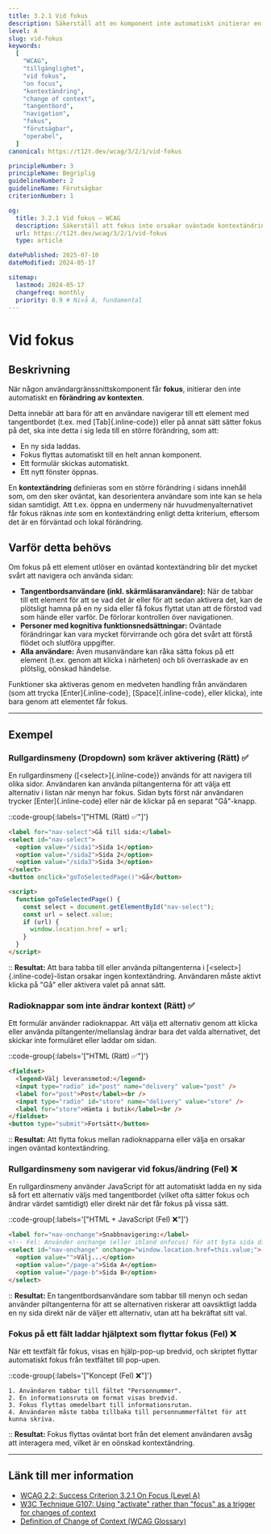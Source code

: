 ```yaml
---
title: 3.2.1 Vid fokus
description: Säkerställ att en komponent inte automatiskt initierar en oväntad kontextändring bara för att den får fokus.
level: A
slug: vid-fokus
keywords:
  [
    "WCAG",
    "tillgänglighet",
    "vid fokus",
    "on focus",
    "kontextändring",
    "change of context",
    "tangentbord",
    "navigation",
    "fokus",
    "förutsägbar",
    "operabel",
  ]
canonical: https://t12t.dev/wcag/3/2/1/vid-fokus

principleNumber: 3
principleName: Begriplig
guidelineNumber: 2
guidelineName: Förutsägbar
criterionNumber: 1

og:
  title: 3.2.1 Vid fokus – WCAG
  description: Säkerställ att fokus inte orsakar oväntade kontextändringar.
  url: https://t12t.dev/wcag/3/2/1/vid-fokus
  type: article

datePublished: 2025-07-10
dateModified: 2024-05-17

sitemap:
  lastmod: 2024-05-17
  changefreq: monthly
  priority: 0.9 # Nivå A, fundamental
---
```


# Vid fokus

## Beskrivning

När någon användargränssnittskomponent får **fokus**, initierar den inte automatiskt en **förändring av kontexten**.

Detta innebär att bara för att en användare navigerar till ett element med tangentbordet (t.ex. med [Tab]{.inline-code}) eller på annat sätt sätter fokus på det, ska inte detta i sig leda till en större förändring, som att:

- En ny sida laddas.
- Fokus flyttas automatiskt till en helt annan komponent.
- Ett formulär skickas automatiskt.
- Ett nytt fönster öppnas.

En **kontextändring** definieras som en större förändring i sidans innehåll som, om den sker oväntat, kan desorientera användare som inte kan se hela sidan samtidigt. Att t.ex. öppna en undermeny när huvudmenyalternativet får fokus räknas _inte_ som en kontextändring enligt detta kriterium, eftersom det är en förväntad och lokal förändring.

## Varför detta behövs

Om fokus på ett element utlöser en oväntad kontextändring blir det mycket svårt att navigera och använda sidan:

- **Tangentbordsanvändare (inkl. skärmläsaranvändare):** När de tabbar till ett element för att se vad det är eller för att sedan aktivera det, kan de plötsligt hamna på en ny sida eller få fokus flyttat utan att de förstod vad som hände eller varför. De förlorar kontrollen över navigationen.
- **Personer med kognitiva funktionsnedsättningar:** Oväntade förändringar kan vara mycket förvirrande och göra det svårt att förstå flödet och slutföra uppgifter.
- **Alla användare:** Även musanvändare kan råka sätta fokus på ett element (t.ex. genom att klicka i närheten) och bli överraskade av en plötslig, oönskad händelse.

Funktioner ska aktiveras genom en medveten handling från användaren (som att trycka [Enter]{.inline-code}, [Space]{.inline-code}, eller klicka), inte bara genom att elementet får fokus.

---

## Exempel

### Rullgardinsmeny (Dropdown) som kräver aktivering (Rätt) ✅

En rullgardinsmeny ([\<select\>]{.inline-code}) används för att navigera till olika sidor. Användaren kan använda piltangenterna för att välja ett alternativ i listan när menyn har fokus. Sidan byts först när användaren trycker [Enter]{.inline-code} eller när de klickar på en separat "Gå"-knapp.

::code-group{:labels='["HTML (Rätt) ✅"]'}

```html showLineNumbers
<label for="nav-select">Gå till sida:</label>
<select id="nav-select">
  <option value="/sida1">Sida 1</option>
  <option value="/sida2">Sida 2</option>
  <option value="/sida3">Sida 3</option>
</select>
<button onclick="goToSelectedPage()">Gå</button>

<script>
  function goToSelectedPage() {
    const select = document.getElementById("nav-select");
    const url = select.value;
    if (url) {
      window.location.href = url;
    }
  }
</script>
```

::
**Resultat:** Att bara tabba till eller använda piltangenterna i [\<select\>]{.inline-code}-listan orsakar ingen kontextändring. Användaren måste aktivt klicka på "Gå" eller aktivera valet på annat sätt.

### Radioknappar som inte ändrar kontext (Rätt) ✅

Ett formulär använder radioknappar. Att välja ett alternativ genom att klicka eller använda piltangenter/mellanslag ändrar bara det valda alternativet, det skickar inte formuläret eller laddar om sidan.

::code-group{:labels='["HTML (Rätt) ✅"]'}

```html showLineNumbers
<fieldset>
  <legend>Välj leveransmetod:</legend>
  <input type="radio" id="post" name="delivery" value="post" />
  <label for="post">Post</label><br />
  <input type="radio" id="store" name="delivery" value="store" />
  <label for="store">Hämta i butik</label><br />
</fieldset>
<button type="submit">Fortsätt</button>
```

::
**Resultat:** Att flytta fokus mellan radioknapparna eller välja en orsakar ingen oväntad kontextändring.

### Rullgardinsmeny som navigerar vid fokus/ändring (Fel) ❌

En rullgardinsmeny använder JavaScript för att automatiskt ladda en ny sida så fort ett alternativ väljs med tangentbordet (vilket ofta sätter fokus och ändrar värdet samtidigt) eller direkt när det får fokus på vissa sätt.

::code-group{:labels='["HTML + JavaScript (Fel) ❌"]'}

```html showLineNumbers
<label for="nav-onchange">Snabbnavigering:</label>
<!-- Fel: Använder onchange (eller ibland onfocus) för att byta sida direkt -->
<select id="nav-onchange" onchange="window.location.href=this.value;">
  <option value="">Välj...</option>
  <option value="/page-a">Sida A</option>
  <option value="/page-b">Sida B</option>
</select>
```

::
**Resultat:** En tangentbordsanvändare som tabbar till menyn och sedan använder piltangenterna för att se alternativen riskerar att oavsiktligt ladda en ny sida direkt när de väljer ett alternativ, utan att ha bekräftat sitt val.

### Fokus på ett fält laddar hjälptext som flyttar fokus (Fel) ❌

När ett textfält får fokus, visas en hjälp-pop-up bredvid, och skriptet flyttar automatiskt fokus från textfältet till pop-upen.

::code-group{:labels='["Koncept (Fel) ❌"]'}

```text [Beskrivning]
1. Användaren tabbar till fältet "Personnummer".
2. En informationsruta om format visas bredvid.
3. Fokus flyttas omedelbart till informationsrutan.
4. Användaren måste tabba tillbaka till personnummerfältet för att kunna skriva.
```

::
**Resultat:** Fokus flyttas oväntat bort från det element användaren avsåg att interagera med, vilket är en oönskad kontextändring.

---

## Länk till mer information

- [WCAG 2.2: Success Criterion 3.2.1 On Focus (Level A)](https://www.w3.org/WAI/WCAG22/Understanding/on-focus.html)
- [W3C Technique G107: Using "activate" rather than "focus" as a trigger for changes of context](https://www.w3.org/WAI/WCAG22/Techniques/general/G107)
- [Definition of Change of Context (WCAG Glossary)](https://www.w3.org/TR/WCAG22/#dfn-change-of-context)
